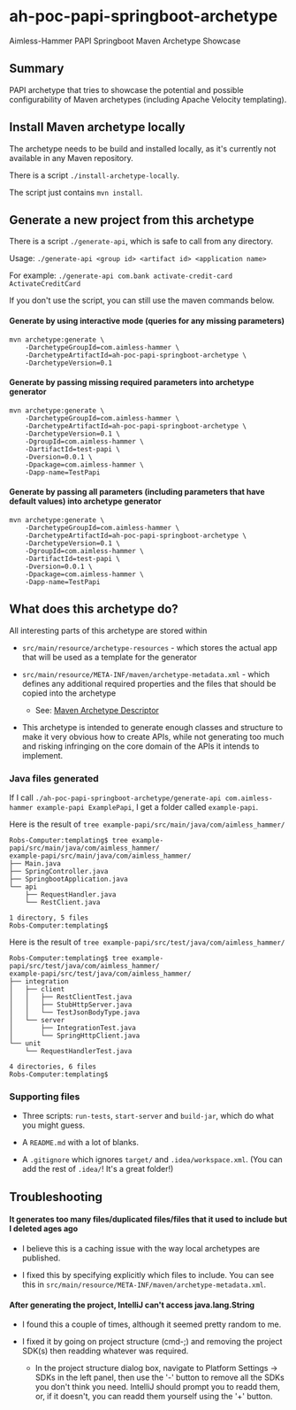 # ah-poc-papi-springboot-archetype

Aimless-Hammer PAPI Springboot Maven Archetype Showcase

## Summary

PAPI archetype that tries to showcase the potential and possible configurability of Maven archetypes (including Apache Velocity templating).

## Install Maven archetype locally

The archetype needs to be build and installed locally, as it's currently not available in any Maven repository.

There is a script `./install-archetype-locally`.

The script just contains `mvn install`.

## Generate a new project from this archetype

There is a script `./generate-api`, which is safe to call from any directory.

Usage: `./generate-api <group id> <artifact id> <application name>`

For example: `./generate-api com.bank activate-credit-card ActivateCreditCard`

If you don't use the script, you can still use the maven commands below.

#### Generate by using interactive mode (queries for any missing parameters)

```
mvn archetype:generate \
	-DarchetypeGroupId=com.aimless-hammer \
	-DarchetypeArtifactId=ah-poc-papi-springboot-archetype \
	-DarchetypeVersion=0.1
```

#### Generate by passing missing required parameters into archetype generator

```
mvn archetype:generate \
	-DarchetypeGroupId=com.aimless-hammer \
	-DarchetypeArtifactId=ah-poc-papi-springboot-archetype \
	-DarchetypeVersion=0.1 \
	-DgroupId=com.aimless-hammer \
    -DartifactId=test-papi \
    -Dversion=0.0.1 \
    -Dpackage=com.aimless-hammer \
    -Dapp-name=TestPapi
```

#### Generate by passing all parameters (including parameters that have default values) into archetype generator

```
mvn archetype:generate \
	-DarchetypeGroupId=com.aimless-hammer \
	-DarchetypeArtifactId=ah-poc-papi-springboot-archetype \
	-DarchetypeVersion=0.1 \
	-DgroupId=com.aimless-hammer \
    -DartifactId=test-papi \
    -Dversion=0.0.1 \
    -Dpackage=com.aimless-hammer \
    -Dapp-name=TestPapi
```

## What does this archetype do?

All interesting parts of this archetype are stored within 
- `src/main/resource/archetype-resources` - which stores the actual app that will be used as a template for the generator
- `src/main/resource/META-INF/maven/archetype-metadata.xml` - which defines any additional required properties and the files that should be copied into the archetype
    - See: [Maven Archetype Descriptor](https://maven.apache.org/archetype/archetype-models/archetype-descriptor/archetype-descriptor.html)

- This archetype is intended to generate enough classes and structure to make it very obvious how to create APIs, while not generating too much and risking infringing
on the core domain of the APIs it intends to implement.

### Java files generated

If I call `./ah-poc-papi-springboot-archetype/generate-api com.aimless-hammer example-papi ExamplePapi`, I get a folder called `example-papi`.

Here is the result of `tree example-papi/src/main/java/com/aimless_hammer/`

```
Robs-Computer:templating$ tree example-papi/src/main/java/com/aimless_hammer/
example-papi/src/main/java/com/aimless_hammer/
├── Main.java
├── SpringController.java
├── SpringbootApplication.java
└── api
    ├── RequestHandler.java
    └── RestClient.java

1 directory, 5 files
Robs-Computer:templating$ 
```

Here is the result of `tree example-papi/src/test/java/com/aimless_hammer/`

```
Robs-Computer:templating$ tree example-papi/src/test/java/com/aimless_hammer/
example-papi/src/test/java/com/aimless_hammer/
├── integration
│   ├── client
│   │   ├── RestClientTest.java
│   │   ├── StubHttpServer.java
│   │   └── TestJsonBodyType.java
│   └── server
│       ├── IntegrationTest.java
│       └── SpringHttpClient.java
└── unit
    └── RequestHandlerTest.java

4 directories, 6 files
Robs-Computer:templating$ 
```
### Supporting files

- Three scripts: `run-tests`, `start-server` and `build-jar`, which do what you might guess.

- A `README.md` with a lot of blanks.

- A `.gitignore` which ignores `target/` and `.idea/workspace.xml`. (You can add the rest of `.idea/`! It's a great folder!)

## Troubleshooting

#### It generates too many files/duplicated files/files that it used to include but I deleted ages ago

- I believe this is a caching issue with the way local archetypes are published.

- I fixed this by specifying explicitly which files to include. You can see this in `src/main/resource/META-INF/maven/archetype-metadata.xml`.

#### After generating the project, IntelliJ can't access java.lang.String

- I found this a couple of times, although it seemed pretty random to me.

- I fixed it by going on project structure (cmd-;) and removing the project SDK(s) then readding whatever was required.
    - In the project structure dialog box, navigate to Platform Settings -> SDKs in the left panel, then use the '-' button to remove all the
      SDKs you don't think you need. IntelliJ should prompt you to readd them, or, if it doesn't, you can readd them yourself using the '+'
      button.